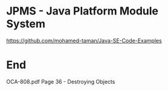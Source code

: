 # JPMS - Java Platform Module System
https://github.com/mohamed-taman/Java-SE-Code-Examples

# End
OCA-808.pdf
Page 36 - Destroying Objects